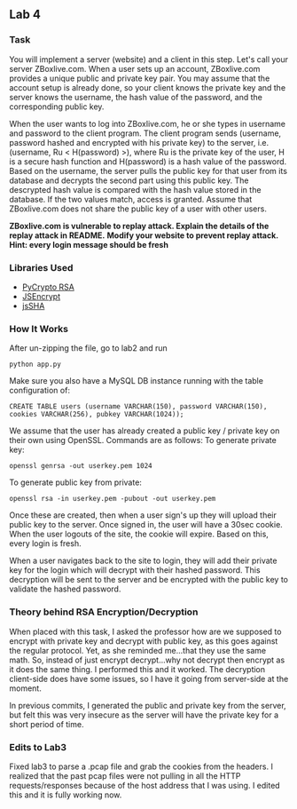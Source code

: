 ## Lab 4
### Task
You will implement a server (website) and a client in this step. Let's call your server ZBoxlive.com. When a user sets up an account, ZBoxlive.com provides a unique public and private key pair. You may assume that the account setup is already done, so your client knows the private key and the server knows the username, the hash value of the password, and the corresponding public key.

When the user wants to log into ZBoxlive.com, he or she types in username and password to the client program. The client program sends (username, password hashed and encrypted with his private key) to the server, i.e. (username, Ru < H(password) >), where Ru is the private key of the user, H is a secure hash function and H(password) is a hash value of the password. Based on the username, the server pulls the public key for that user from its database and decrypts the second part using this public key. The descrypted hash value is compared with the hash value stored in the database. If the two values match, access is granted. Assume that ZBoxlive.com does not share the public key of a user with other users.

**ZBoxlive.com is vulnerable to replay attack. Explain the details of the replay attack in README.**
**Modify your website to prevent replay attack. Hint: every login message should be fresh**

### Libraries Used
* [PyCrypto RSA](https://www.dlitz.net/software/pycrypto/api/current/Crypto.PublicKey.RSA-module.html)
* [JSEncrypt](https://github.com/travist/jsencrypt)
* [jsSHA](https://github.com/Caligatio/jsSHA)
### How It Works
After un-zipping the file, go to lab2 and run
```
python app.py
```

Make sure you also have a MySQL DB instance running with the table configuration of: 
```
CREATE TABLE users (username VARCHAR(150), password VARCHAR(150), cookies VARCHAR(256), pubkey VARCHAR(1024));
```

We assume that the user has already created a public key / private key on their own using OpenSSL. Commands are as follows:
To generate private key:
```
openssl genrsa -out userkey.pem 1024
```
To generate public key from private:
```
openssl rsa -in userkey.pem -pubout -out userkey.pem
```

Once these are created, then when a user sign's up they will upload their public key to the server. Once signed in, the user will have a 30sec cookie. When the user logouts of the site, the cookie will expire. Based on this, every login is fresh.

When a user navigates back to the site to login, they will add their private key for the login which will decrypt with their hashed password. This decryption will be sent to the server and be encrypted with the public key to validate the hashed password. 

### Theory behind RSA Encryption/Decryption
When placed with this task, I asked the professor how are we supposed to encrypt with private key and decrypt with public key, as this goes against the regular protocol. Yet, as she reminded me...that they use the same math.
So, instead of just encrypt decrypt...why not decrypt then encrypt as it does the same thing.  I performed this and it worked. The decryption client-side does have some issues, so I have it going from server-side at the moment. 

In previous commits, I generated the public and private key from the server, but felt this was very insecure as the server will have the private key for a short period of time. 

### Edits to Lab3
Fixed lab3 to parse a .pcap file and grab the cookies from the headers.
I realized that the past pcap files were not pulling in all the HTTP requests/responses because of the host address that I was using. I edited this and it is fully working now. 
